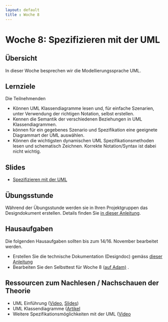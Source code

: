 ```yaml
---
layout: default
title : Woche 8
---
```


# Woche 8: Spezifizieren mit der UML


## Übersicht

In dieser Woche besprechen wir die Modellierungssprache UML. 


## Lernziele

Die Teilnehmenden
* Können UML Klassendiagramme lesen und, für einfache Szenarien, unter Verwendung der richtigen Notation, selbst erstellen. 
* Kennen die Semantik der verschiedenen Beziehungen in UML Klassendiagrammen. 
* können für ein gegebenes Szenario und Spezifikation eine geeignete Diagrammart der UML auswählen. 
* Können die wichtigsten dynamischen UML Spezifikationsmethoden lesen und schematisch Zeichnen. Korrekte Notation/Syntax ist dabei nicht wichtig. 


## Slides

* [Spezifizieren mit der UML](https://adam.unibas.ch/goto_adam_file_1490821_download.html)

## Übungsstunde

Während der Übungsstunde werden sie in Ihren Projektgruppen das Designdokument erstellen. Details finden Sie [in dieser Anleitung](../project/step2/exercises).

## Hausaufgaben

Die folgenden Hausaufgaben sollten bis zum 14/16. November bearbeitet werden. 

- Erstellen Sie die technische Dokumentation (Designdoc) gemäss [dieser Anleitung](https://unibas-marcelluethi.github.io/software-engineering/project/step2/exercises)
- Bearbeiten Sie den Selbsttest für Woche 8 ([auf Adam)](https://adam.unibas.ch/goto_adam_tst_1480366.html) .

## Ressourcen zum Nachlesen / Nachschauen der Theorie

* UML Einführung ([Video](https://tube.switch.ch/videos/b43beebb), [Slides](./slides/uml-static.html))
* UML Klassendiagramme ([Artikel](https://developer.ibm.com/articles/the-class-diagram/)
* Weitere Spezifikationsmöglichkeiten mit der UML ([Video](https://tube.switch.ch/videos/3f87ef71)
